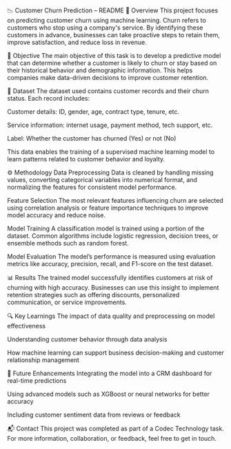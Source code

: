 📉 Customer Churn Prediction – README
📌 Overview
This project focuses on predicting customer churn using machine learning. Churn refers to customers who stop using a company's service. By identifying these customers in advance, businesses can take proactive steps to retain them, improve satisfaction, and reduce loss in revenue.

🎯 Objective
The main objective of this task is to develop a predictive model that can determine whether a customer is likely to churn or stay based on their historical behavior and demographic information. This helps companies make data-driven decisions to improve customer retention.

📁 Dataset
The dataset used contains customer records and their churn status. Each record includes:

Customer details: ID, gender, age, contract type, tenure, etc.

Service information: internet usage, payment method, tech support, etc.

Label: Whether the customer has churned (Yes) or not (No)

This data enables the training of a supervised machine learning model to learn patterns related to customer behavior and loyalty.

⚙️ Methodology
Data Preprocessing
Data is cleaned by handling missing values, converting categorical variables into numerical format, and normalizing the features for consistent model performance.

Feature Selection
The most relevant features influencing churn are selected using correlation analysis or feature importance techniques to improve model accuracy and reduce noise.

Model Training
A classification model is trained using a portion of the dataset. Common algorithms include logistic regression, decision trees, or ensemble methods such as random forest.

Model Evaluation
The model’s performance is measured using evaluation metrics like accuracy, precision, recall, and F1-score on the test dataset.

📊 Results
The trained model successfully identifies customers at risk of churning with high accuracy. Businesses can use this insight to implement retention strategies such as offering discounts, personalized communication, or service improvements.

🔍 Key Learnings
The impact of data quality and preprocessing on model effectiveness

Understanding customer behavior through data analysis

How machine learning can support business decision-making and customer relationship management

🚀 Future Enhancements
Integrating the model into a CRM dashboard for real-time predictions

Using advanced models such as XGBoost or neural networks for better accuracy

Including customer sentiment data from reviews or feedback

📬 Contact
This project was completed as part of a Codec Technology task. For more information, collaboration, or feedback, feel free to get in touch.


